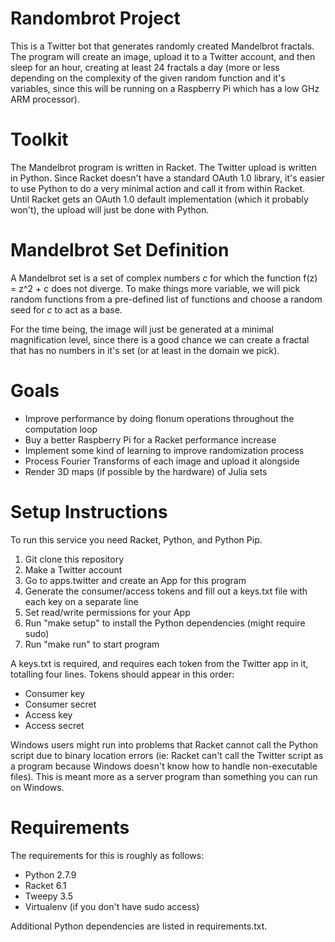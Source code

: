 # Randombrot Project

This is a Twitter bot that generates randomly created Mandelbrot fractals. 
The program will create an image, upload it to a Twitter account, 
and then sleep for an hour, creating at least 24 fractals a day (more or 
less depending on the complexity of the given random function and it's variables, 
since this will be running on a Raspberry Pi which has a low GHz ARM processor).

# Toolkit

The Mandelbrot program is written in Racket. The Twitter upload is written in 
Python. Since Racket doesn't have a standard OAuth 1.0 library, it's easier to 
use Python to do a very minimal action and call it from within Racket. 
Until Racket gets an OAuth 1.0 default implementation (which it probably won't), 
the upload will just be done with Python.

# Mandelbrot Set Definition

A Mandelbrot set is a set of complex numbers _c_ for which the function 
f(z) = z^2 + c does not diverge. To make things more variable, we will pick 
random functions from a pre-defined list of functions and choose a random 
seed for _c_ to act as a base.

For the time being, the image will just be generated at a minimal 
magnification level, since there is a good chance we can create a fractal that 
has no numbers in it's set (or at least in the domain we pick).

# Goals

* Improve performance by doing flonum operations throughout the computation loop
* Buy a better Raspberry Pi for a Racket performance increase
* Implement some kind of learning to improve randomization process
* Process Fourier Transforms of each image and upload it alongside
* Render 3D maps (if possible by the hardware) of Julia sets

# Setup Instructions

To run this service you need Racket, Python, and Python Pip.

1. Git clone this repository
2. Make a Twitter account
3. Go to apps.twitter and create an App for this program
4. Generate the consumer/access tokens and fill out a keys.txt file with each key on a separate line
5. Set read/write permissions for your App
6. Run "make setup" to install the Python dependencies (might require sudo)
7. Run "make run" to start program

A keys.txt is required, and requires each token from the Twitter app in it, totalling four lines.
Tokens should appear in this order:

* Consumer key
* Consumer secret
* Access key
* Access secret

Windows users might run into problems that Racket cannot call the Python script 
due to binary location errors (ie: Racket can't call the Twitter script as a 
program because Windows doesn't know how to handle non-executable files). This is 
meant more as a server program than something you can run on Windows.

# Requirements

The requirements for this is roughly as follows:

* Python 2.7.9
* Racket 6.1
* Tweepy 3.5
* Virtualenv (if you don't have sudo access)

Additional Python dependencies are listed in requirements.txt.
